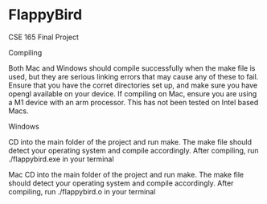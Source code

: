 # FlappyBird
CSE 165 Final Project

Compiling

Both Mac and Windows should compile successfully when the make file is used, but they are serious linking errors that may cause any of these to fail. 
Ensure that you have the corret directories set up, and make sure you have opengl available on your device. If compiling on Mac, ensure you are using a M1 device with an arm processor. 
This has not been tested on Intel based Macs.
 
Windows

CD into the main folder of the project and run make. The make file should detect your operating system and compile accordingly. After compiling, run ./flappybird.exe in your terminal
 
Mac
CD into the main folder of the project and run make. The make file should detect your operating system and compile accordingly. After compiling, run ./flappybird.o in your terminal
